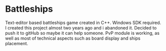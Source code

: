 # Battleships
Text-editor based battleships game created in C++. Windows SDK required.   
I created this project almost two years ago and i abandoned it. Decided to push it to gitHub so maybe it can help someone. PvP module is working, as well as most of technical aspects such as board display and ships placement. 
